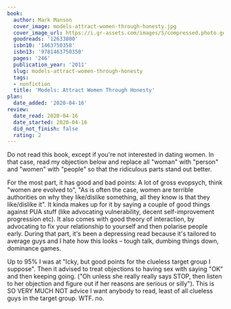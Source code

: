 ```yaml
---
book:
  author: Mark Manson
  cover_image: models-attract-women-through-honesty.jpg
  cover_image_url: https://i.gr-assets.com/images/S/compressed.photo.goodreads.com/books/1375568311l/12633800._SX98_.jpg
  goodreads: '12633800'
  isbn10: '1463750358'
  isbn13: '9781463750350'
  pages: '246'
  publication_year: '2011'
  slug: models-attract-women-through-honesty
  tags:
  - nonfiction
  title: 'Models: Attract Women Through Honesty'
plan:
  date_added: '2020-04-16'
review:
  date_read: 2020-04-16
  date_started: 2020-04-16
  did_not_finish: false
  rating: 2
---
```


Do not read this book, except if you're not interested in dating women. In that case, read my objection below and replace all "woman" with "person" and "women" with "people" so that the ridiculous parts stand out better.

For the most part, it has good and bad points: A lot of gross evopsych, think "women are evolved to", "As is often the case, women are terrible authorities on why they like/dislike something, all they know is that they like/dislike it". It kinda makes up for it by saying a couple of good things against PUA stuff (like advocating vulnerability, decent self-improvement progression etc).
It also comes with good theory of interaction, by advocating to fix your relationship to yourself and then polarise people early. During that part, it's been a depressing read because it's tailored to average guys and I hate how this looks – tough talk, dumbing things down, dominance games.

Up to 95% I was at "Icky, but good points for the clueless target group I suppose". Then it advised to treat objections to having sex with saying "OK" and then keeping going. ("Oh unless she really really says STOP, then listen to her objection and figure out if her reasons are serious or silly"). This is SO VERY MUCH NOT advice I want anybody to read, least of all clueless guys in the target group. WTF. no.
